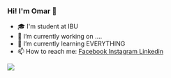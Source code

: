 ### Hi! I'm Omar 👋

- 🎓 I'm student at IBU 
- 🔭 I’m currently working on ....
- 🌱 I’m currently learning EVERYTHING
- 📫 How to reach me: 
[Facebook ](https://www.facebook.com/omar.hurem)
[Instagram ](https://www.instagram.com/omar.hrm/)
[Linkedin](https://www.linkedin.com/in/omar-hurem-802756160/)

<img src = "https://github-readme-stats.vercel.app/api?username=ohmarinseries&&show_icons=true&title_color=178EDE&icon_color=33ADFF&text_color=daf7dc&bg_color=151515">
